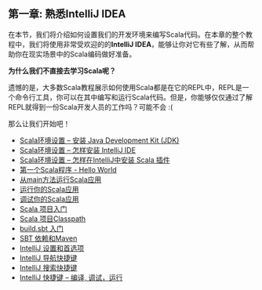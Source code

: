 ## 第一章: 熟悉IntelliJ IDEA


在本节，我们将介绍如何设置我们的开发环境来编写Scala代码。在本章的整个教程中，我们将使用非常受欢迎的的**IntelliJ IDEA**，能够让你对它有些了解，从而帮助你在现实场景中的Scala编码做好准备。

**为什么我们不直接去学习Scala呢？**

遗憾的是，大多数Scala教程展示如何使用Scala都是在它的REPL中，REPL是一个命令行工具，你可以在其中编写和运行Scala代码。但是，你能够仅仅通过了解REPL就得到一份Scala开发人员的工作吗？可能不会 :(
 

那么让我们开始吧！

- [Scala环境设置 – 安装 Java Development Kit (JDK)](tutorial/1_2.md)
- [Scala环境设置 – 怎样安装 IntelliJ IDE](tutorial/1_3.md)
- [Scala环境设置 – 怎样在IntelliJ中安装 Scala 插件](tutorial/1_4.md)
- [第一个Scala程序 - Hello World](tutorial/1_5.md)
- [从main方法运行Scala应用](tutorial/1_6.md)
- [运行你的Scala应用](tutorial/1_7.md)
- [调试你的Scala应用](tutorial/1_8.md)
- [Scala 项目入门](tutorial/1_9.md)
- [Scala 项目Classpath](1_10.md)
- [build.sbt 入门](1_11.md)
- [SBT 依赖和Maven](1_12.md)
- [IntelliJ 设置和首选项](1_13.md)
- [IntelliJ 导航快捷键](1_14.md)
- [IntelliJ 搜索快捷键](1_15.md)
- [IntelliJ 快捷键 – 编译, 调试，运行](1_16.md)